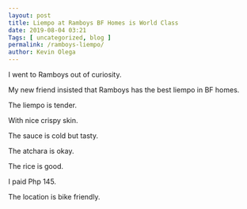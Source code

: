 ```yaml
--- 
layout: post 
title: Liempo at Ramboys BF Homes is World Class
date: 2019-08-04 03:21
Tags: [ uncategorized, blog ]
permalink: /ramboys-liempo/ 
author: Kevin Olega 
--- 
```

I went to Ramboys out of curiosity.

My new friend insisted that Ramboys has the best liempo in BF homes.

The liempo is tender. 

With nice crispy skin.

The sauce is cold but tasty.

The atchara is okay. 

The rice is good.  

I paid Php 145.

The location is bike friendly. 